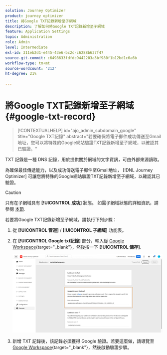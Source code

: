 ```yaml
---
solution: Journey Optimizer
product: journey optimizer
title: 將Google TXT記錄新增至子網域
description: 了解如何將Google TXT記錄新增至子網域
feature: Application Settings
topic: Administration
role: Admin
level: Intermediate
exl-id: 311eb2d1-e445-43e6-bc2c-c6288b637f47
source-git-commit: c6498633fdfdc9442203a3bf980f1b12bd1c6a6b
workflow-type: tm+mt
source-wordcount: '212'
ht-degree: 21%

---
```


# 將Google TXT記錄新增至子網域 {#google-txt-record}

>[!CONTEXTUALHELP]
>id="ajo_admin_subdomain_google"
>title="Google TXT記錄"
>abstract="若要確保將電子郵件成功傳送至Gmail地址，您可以將特殊的Google網站驗證TXT記錄新增至子網域，以確認其已驗證。"

TXT 記錄是一種 DNS 記錄，用於提供關於網域的文字資訊，可由外部來源讀取。

為確保最佳傳遞能力，以及成功傳送電子郵件至Gmail地址， [!DNL Journey Optimizer] 可讓您將特殊的Google網站驗證TXT記錄新增至子網域，以確認其已驗證。

>[!CAUTION]
>
> 只有在子網域具有 **[!UICONTROL 成功]** 狀態。 如需子網域狀態的詳細資訊，請參閱 [本節](about-subdomain-delegation.md#access-delegated-subdomains).

若要將Google TXT記錄新增至子網域，請執行下列步驟：

1. 從 **[!UICONTROL 管道]** / **[!UICONTROL 子網域]** 功能表。

1. 在 **[!UICONTROL Google txt記錄]** 部分，輸入從 [Google Workspace](https://support.google.com/a/answer/183895){target=&quot;_blank&quot;}<!--G Suite Admin tools-->，然後按一下 **[!UICONTROL 儲存]**.

   ![](assets/subdomain-google-txt.png)

1. 新增 TXT 記錄後，該記錄必須獲得 Google 驗證。若要這麼做，請導覽至 [Google Workspace](https://support.google.com/a/answer/183895){target=&quot;_blank&quot;}<!--G Suite Admin tools-->，然後啟動驗證步驟。
